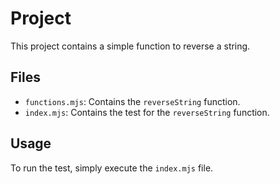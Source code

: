 # Project

This project contains a simple function to reverse a string.

## Files

- `functions.mjs`: Contains the `reverseString` function.
- `index.mjs`: Contains the test for the `reverseString` function.

## Usage

To run the test, simply execute the `index.mjs` file.